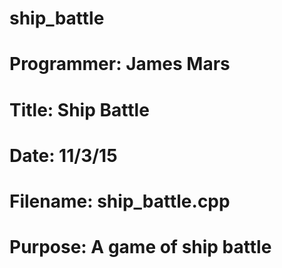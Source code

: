 # ship_battle
#
#	Programmer: James Mars
#	Title: Ship Battle
#	Date: 11/3/15
#	Filename: ship_battle.cpp
#	Purpose: A game of ship battle
